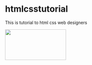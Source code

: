 # htmlcsstutorial
This is tutorial to html css web designers


<img src="https://encrypted-tbn0.gstatic.com/images?q=tbn:ANd9GcSuFmZPCObC59Gtl655CdqlNqbAurSH8EOgJEInXtnAQBpO7Mc9NaKoGdj9_Q0IY_Msk5A&usqp=CAU" width="200" height="100">
